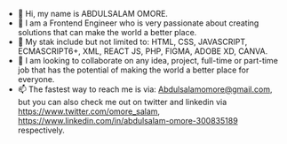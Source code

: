 - 👋 Hi, my name is ABDULSALAM OMORE.
- 👀 I am a Frontend Engineer who is very passionate about creating solutions that can make the world a better place.
- 🌱 My stak include but not limited to: HTML, CSS, JAVASCRIPT, ECMASCRIPT6+, XML, REACT JS, PHP, FIGMA, ADOBE XD, CANVA.
- 💞️ I am looking to collaborate on any idea, project, full-time or part-time job that has the potential of making the world a better place for everyone.
- 📫 The fastest way to reach me is via: Abdulsalamomore@gmail.com, but you can also check me out on twitter and linkedin via https://www.twitter.com/omore_salam, https://www.linkedin.com/in/abdulsalam-omore-300835189 respectively.

<!---
Omore-Salam/Omore-Salam is a ✨ special ✨ repository because its `README.md` (this file) appears on your GitHub profile.
You can click the Preview link to take a look at your changes.
--->
